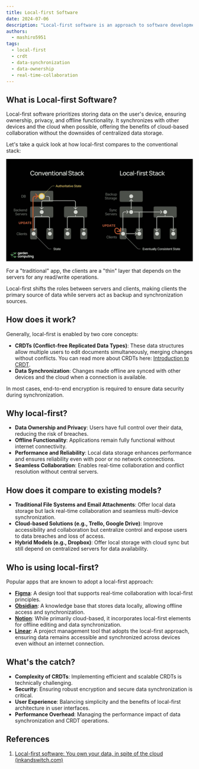 ```yaml
---
title: Local-first Software
date: 2024-07-06
description: "Local-first software is an approach to software development that emphasizes data ownership, offline functionality, and real-time collaboration. This model ensures data is primarily stored on the user's device, enhancing privacy and control while enabling seamless synchronization and collaboration without relying on continuous internet connectivity"
authors:
  - mashiro5951
tags:
  - local-first
  - crdt
  - data-synchronization
  - data-ownership
  - real-time-collaboration
---
```


## What is Local-first Software?

Local-first software prioritizes storing data on the user's device, ensuring ownership, privacy, and offline functionality. It synchronizes with other devices and the cloud when possible, offering the benefits of cloud-based collaboration without the downsides of centralized data storage.

Let's take a quick look at how local-first compares to the conventional stack:

![](assets/local-first-software-20240706221930408.webp)

For a "traditional" app, the clients are a "thin" layer that depends on the servers for any read/write operations.

Local-first shifts the roles between servers and clients, making clients the primary source of data while servers act as backup and synchronization sources.

## How does it work?

Generally, local-first is enabled by two core concepts:

- **CRDTs (Conflict-free Replicated Data Types)**: These data structures allow multiple users to edit documents simultaneously, merging changes without conflicts. You can read more about CRDTs here: [Introduction to CRDT]().
- **Data Synchronization**: Changes made offline are synced with other devices and the cloud when a connection is available.

In most cases, end-to-end encryption is required to ensure data security during synchronization.

## Why local-first?

- **Data Ownership and Privacy**: Users have full control over their data, reducing the risk of breaches.
- **Offline Functionality**: Applications remain fully functional without internet connectivity.
- **Performance and Reliability**: Local data storage enhances performance and ensures reliability even with poor or no network connections.
- **Seamless Collaboration**: Enables real-time collaboration and conflict resolution without central servers.

## How does it compare to existing models?

- **Traditional File Systems and Email Attachments**: Offer local data storage but lack real-time collaboration and seamless multi-device synchronization.
- **Cloud-based Solutions (e.g., Trello, Google Drive)**: Improve accessibility and collaboration but centralize control and expose users to data breaches and loss of access.
- **Hybrid Models (e.g., Dropbox)**: Offer local storage with cloud sync but still depend on centralized servers for data availability.

## Who is using local-first?

Popular apps that are known to adopt a local-first approach:

- [**Figma**](https://figma.com/): A design tool that supports real-time collaboration with local-first principles.
- **[Obsidian](https://obsidian.md/)**: A knowledge base that stores data locally, allowing offline access and synchronization.
- **[Notion](https://www.notion.so/)**: While primarily cloud-based, it incorporates local-first elements for offline editing and data synchronization.
- **[Linear](https://linear.app/)**: A project management tool that adopts the local-first approach, ensuring data remains accessible and synchronized across devices even without an internet connection.

## What's the catch?

- **Complexity of CRDTs**: Implementing efficient and scalable CRDTs is technically challenging.
- **Security**: Ensuring robust encryption and secure data synchronization is critical.
- **User Experience**: Balancing simplicity and the benefits of local-first architecture in user interfaces.
- **Performance Overhead**: Managing the performance impact of data synchronization and CRDT operations.

## References

1. [Local-first software: You own your data, in spite of the cloud (inkandswitch.com)](https://www.inkandswitch.com/local-first/)
